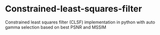 # Constrained-least-squares-filter
Constrained least squares filter (CLSF) implementation in python with auto gamma selection based on best PSNR and MSSIM

